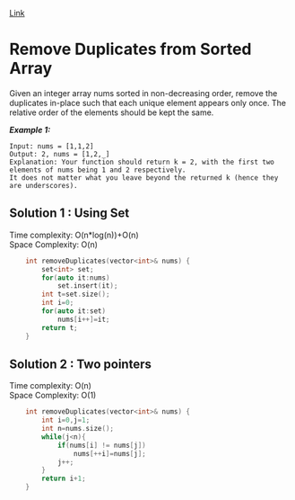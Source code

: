 [Link](https://leetcode.com/problems/remove-duplicates-from-sorted-array/)
# Remove Duplicates from Sorted Array
Given an integer array nums sorted in non-decreasing order, remove the duplicates in-place such that each unique element appears only once. The relative order of the elements should be kept the same.

***Example 1:***<br>
```
Input: nums = [1,1,2]
Output: 2, nums = [1,2,_]
Explanation: Your function should return k = 2, with the first two elements of nums being 1 and 2 respectively.
It does not matter what you leave beyond the returned k (hence they are underscores).
```
## Solution 1 : Using Set
Time complexity: O(n*log(n))+O(n)<br>
Space Complexity: O(n) 
```cpp
    int removeDuplicates(vector<int>& nums) {
        set<int> set;
        for(auto it:nums)
            set.insert(it);
        int t=set.size();
        int i=0;
        for(auto it:set)
            nums[i++]=it;
        return t;
    }
```
## Solution 2 : Two pointers
Time complexity: O(n)<br>
Space Complexity: O(1) 
```cpp
    int removeDuplicates(vector<int>& nums) {
        int i=0,j=1;
        int n=nums.size();
        while(j<n){
            if(nums[i] != nums[j])
                nums[++i]=nums[j];
            j++;
        }
        return i+1;
    }
```